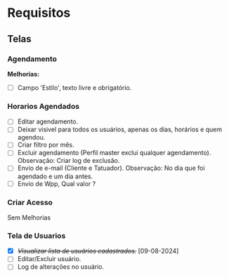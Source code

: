 # Requisitos
## Telas
### Agendamento
**Melhorias:**
- [ ] Campo 'Estilo', texto livre e obrigatório.
### Horarios Agendados
- [ ] Editar agendamento.
- [ ] Deixar visivel para todos os usuários, apenas os dias, horários e quem agendou.
- [ ] Criar filtro por mês.
- [ ] Excluir agendamento (Perfil master exclui qualquer agendamento).
  Observação: Criar log de exclusão.
- [ ] Envio de e-mail (Cliente e Tatuador).
  Observação: No dia que foi agendado e um dia antes.
- [ ] Envio de Wpp, Qual valor ?
### Criar Acesso
Sem Melhorias
### Tela de Usuarios
- [x] ~~*Visualizar lista de usuários cadastrados.*~~ [09-08-2024]
- [ ] Editar/Excluir usuário.
- [ ] Log de alterações no usuário.
